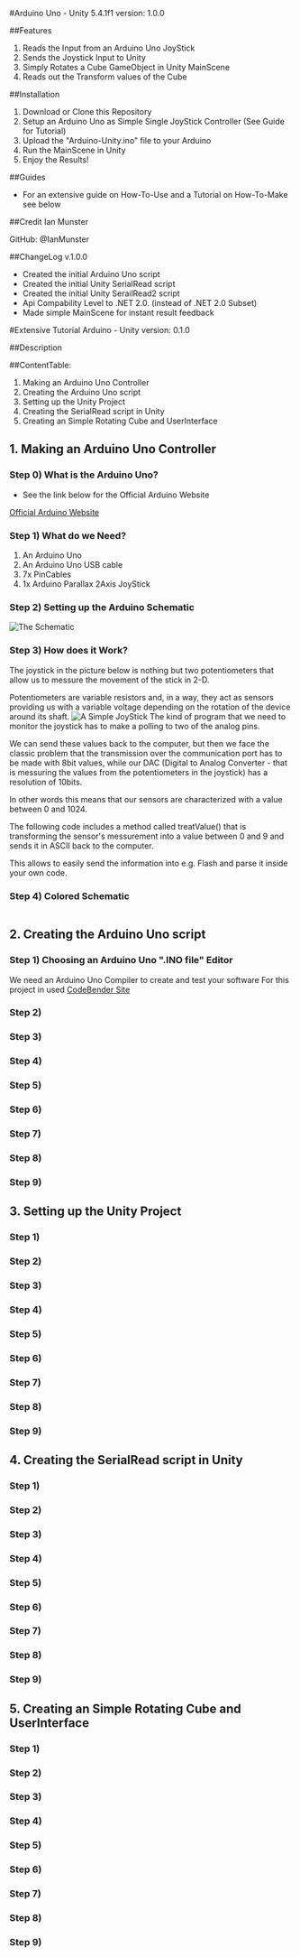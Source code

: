 #Arduino Uno - Unity 5.4.1f1
version: 1.0.0

##Features
1. Reads the Input from an Arduino Uno JoyStick
2. Sends the Joystick Input to Unity
3. Simply Rotates a Cube GameObject in Unity MainScene
4. Reads out the Transform values of the Cube


##Installation
1. Download or Clone this Repository
2. Setup an Arduino Uno as Simple Single JoyStick Controller (See Guide for Tutorial)
3. Upload the "Arduino-Unity.ino" file to your Arduino
4. Run the MainScene in Unity
5. Enjoy the Results!


##Guides
+ For an extensive guide on How-To-Use and a Tutorial on How-To-Make see below

##Credit
Ian Munster

GitHub: @IanMunster


##ChangeLog
v.1.0.0
+ Created the initial Arduino Uno script
+ Created the initial Unity SerialRead script
+ Created the initial Unity SerailRead2 script
+ Api Compability Level to .NET 2.0. (instead of .NET 2.0 Subset)
+ Made simple MainScene for instant result feedback

#Extensive Tutorial Arduino - Unity
version: 0.1.0

##Description


##ContentTable:
1. Making an Arduino Uno Controller
2. Creating the Arduino Uno script
3. Setting up the Unity Project
4. Creating the SerialRead script in Unity
5. Creating an Simple Rotating Cube and UserInterface

## 1. Making an Arduino Uno Controller
### Step 0) What is the Arduino Uno?
+ See the link below for the Official Arduino Website

[Official Arduino Website](https://www.arduino.cc/en/Main/ArduinoBoardUno "Visit the Official Website")

### Step 1) What do we Need?
1. An Arduino Uno
2. An Arduino Uno USB cable
3. 7x PinCables
4. 1x Arduino Parallax 2Axis JoyStick

### Step 2) Setting up the Arduino Schematic
![The Schematic](https://www.arduino.cc/en/uploads/Tutorial/joy_sch_480.jpg "Official Ardiono Schematic")

### Step 3) How does it Work?
The joystick in the picture below is nothing but two potentiometers that allow us to messure the movement of the stick in 2-D.

Potentiometers are variable resistors and, in a way, they act as sensors providing us with a variable voltage depending on the rotation of the device around its shaft.
![A Simple JoyStick](https://www.arduino.cc/en/uploads/Tutorial/joy_pic_480.jpg "A Simple JoyStick Example")
The kind of program that we need to monitor the joystick has to make a polling to two of the analog pins. 

We can send these values back to the computer, but then we face the classic problem that the transmission over the communication port has to be made with 8bit values, while our DAC (Digital to Analog Converter - that is messuring the values from the potentiometers in the joystick) has a resolution of 10bits.

In other words this means that our sensors are characterized with a value between 0 and 1024.

The following code includes a method called treatValue() that is transforming the sensor's messurement into a value between 0 and 9 and sends it in ASCII back to the computer.

This allows to easily send the information into e.g. Flash and parse it inside your own code. 

### Step 4) Colored Schematic
![]()


## 2. Creating the Arduino Uno script
### Step 1) Choosing an Arduino Uno ".INO file" Editor
We need an Arduino Uno Compiler to create and test your software
For this project in used [CodeBender Site](https://CodeBender.cc/ "CodeBender")

### Step 2)
### Step 3)
### Step 4)
### Step 5)
### Step 6)
### Step 7)
### Step 8)
### Step 9)

## 3. Setting up the Unity Project
### Step 1)
### Step 2)
### Step 3)
### Step 4)
### Step 5)
### Step 6)
### Step 7)
### Step 8)
### Step 9)

## 4. Creating the SerialRead script in Unity
### Step 1)
### Step 2)
### Step 3)
### Step 4)
### Step 5)
### Step 6)
### Step 7)
### Step 8)
### Step 9)

## 5. Creating an Simple Rotating Cube and UserInterface
### Step 1)
### Step 2)
### Step 3)
### Step 4)
### Step 5)
### Step 6)
### Step 7)
### Step 8)
### Step 9)